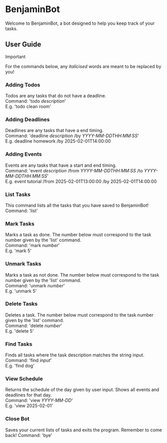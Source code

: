# BenjaminBot

Welcome to BenjaminBot, a bot designed to help you keep track of your tasks.

## User Guide
>[!IMPORTANT]
> For the commands below, any *italicised* words are meant to be replaced by you!

### Adding Todos
Todos are any tasks that do not have a deadline.\
Command: 'todo *description*'\
E.g. 'todo clean room'

### Adding Deadlines
Deadlines are any tasks that have a end timing.\
Command: 'deadline *description* /by *YYYY-MM-DDTHH:MM:SS*'\
E.g. deadline homework /by 2025-02-01T14:00:00

### Adding Events
Events are any tasks that have a start and end timing.\
Command: 'event *description* /from *YYYY-MM-DDTHH:MM:SS* /to *YYYY-MM-DDTHH:MM:SS*'\
E.g. event tutorial /from 2025-02-01T13:00:00 /by 2025-02-01T14:00:00

### List Tasks
This command lists all the tasks that you have saved to BenjaminBot!\
Command: 'list'

### Mark Tasks
Marks a task as done. The number below must correspond to the task number given by the 'list' command.\
Command: 'mark *number*'\
E.g. 'mark 5'

### Unmark Tasks
Marks a task as not done. The number below must correspond to the task number given by the 'list' command.\
Command: 'unmark *number*'\
E.g. 'unmark 5'

### Delete Tasks
Deletes a task. The number below must correspond to the task number given by the 'list' command.\
Command: 'delete *number*'\
E.g. 'delete 5'

### Find Tasks
Finds all tasks where the task description matches the string input.\
Command: 'find *input*'\
E.g. 'find dog'

### View Schedule
Returns the schedule of the day given by user input. Shows all events and deadlines for that day.\
Command: 'view *YYYY-MM-DD*'\
E.g. 'view 2025-02-01'

### Close Bot
Saves your current lists of tasks and exits the program. Remember to come back!
Command: 'bye'